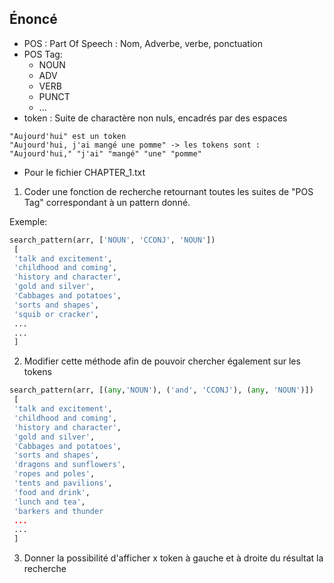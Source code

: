 Énoncé
---

- POS : Part Of Speech : Nom, Adverbe, verbe, ponctuation
- POS Tag:
    - NOUN
    - ADV
    - VERB
    - PUNCT
    - ...
- token : Suite de charactère non nuls, encadrés par des espaces
```
"Aujourd'hui" est un token
"Aujourd'hui, j'ai mangé une pomme" -> les tokens sont : "Aujourd'hui," "j'ai" "mangé" "une" "pomme"
```
- Pour le fichier CHAPTER_1.txt

1. Coder une fonction de recherche retournant toutes les suites de "POS Tag" correspondant à un pattern donné.

Exemple:
```python
search_pattern(arr, ['NOUN', 'CCONJ', 'NOUN'])
 [
 'talk and excitement',
 'childhood and coming',
 'history and character',
 'gold and silver',
 'Cabbages and potatoes',
 'sorts and shapes',
 'squib or cracker',
 ...
 ...
 ]
```

2. Modifier cette méthode afin de pouvoir chercher également sur les tokens

```python
search_pattern(arr, [(any,'NOUN'), ('and', 'CCONJ'), (any, 'NOUN')])
 [
 'talk and excitement',
 'childhood and coming',
 'history and character',
 'gold and silver',
 'Cabbages and potatoes',
 'sorts and shapes',
 'dragons and sunflowers',
 'ropes and poles',
 'tents and pavilions',
 'food and drink',
 'lunch and tea',
 'barkers and thunder
 ...
 ...
 ]
 ```

3. Donner la possibilité d'afficher x token à gauche et à droite du résultat la recherche
